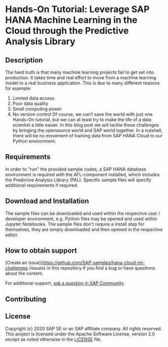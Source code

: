 # Hands-On Tutorial: Leverage SAP HANA Machine Learning in the Cloud through the Predictive Analysis Library

## Description

The hard truth is that many machine learning projects fail to get set into production. It takes time and real effort to move from a machine learning model to a real business application. This is due to many different reasons for example: 
1.	Limited data access
2.	Poor data quality
3.	Small computing power 
4.	No version control
Of course, we can’t save the world with just one Hands-On tutorial, but we can at least try to make the life of a data scientist a little easier. In this blog post we will tackle these challenges by bringing the opensource world and SAP world together. In a nutshell, there will be no movement of training data from SAP HANA Cloud to our Python environment. 

## Requirements

In order to "run" the provided sample codes, a SAP HANA database environment is required with the AFL-component installed, which includes the Predictive Analysis Library (PAL). Specific sample files will specify additional requirements if required.

## Download and Installation

The sample files can be downloaded and used within the respective user / developer environment, e.g. Python files may be opened and used within Jupyter Notebooks. The sample files don't require a install step for themselves, they are simply downloaded and then opened in the respective editor.

## How to obtain support

[Create an issue](https://github.com/SAP-samples/hana-cloud-ml-challenges
/issues) in this repository if you find a bug or have questions about the content.
 
For additional support, [ask a question in SAP Community](https://answers.sap.com/questions/ask.html).

## Contributing

## License
Copyright (c) 2020 SAP SE or an SAP affiliate company. All rights reserved. This project is licensed under the Apache Software License, version 2.0 except as noted otherwise in the [LICENSE](LICENSES/Apache-2.0.txt) file.
